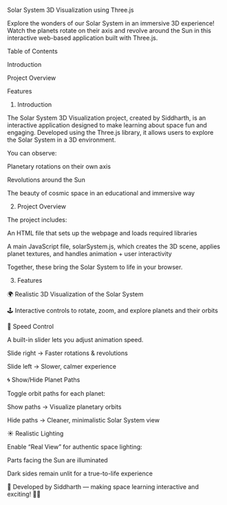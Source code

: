 Solar System 3D Visualization using Three.js

Explore the wonders of our Solar System in an immersive 3D experience!
Watch the planets rotate on their axis and revolve around the Sun in this interactive web-based application built with Three.js.

Table of Contents

Introduction

Project Overview

Features

1. Introduction

The Solar System 3D Visualization project, created by Siddharth, is an interactive application designed to make learning about space fun and engaging.
Developed using the Three.js library, it allows users to explore the Solar System in a 3D environment.

You can observe:

Planetary rotations on their own axis

Revolutions around the Sun

The beauty of cosmic space in an educational and immersive way

2. Project Overview

The project includes:

An HTML file that sets up the webpage and loads required libraries

A main JavaScript file, solarSystem.js, which creates the 3D scene, applies planet textures, and handles animation + user interactivity

Together, these bring the Solar System to life in your browser.

3. Features

🌍 Realistic 3D Visualization of the Solar System

🕹 Interactive controls to rotate, zoom, and explore planets and their orbits

🔄 Speed Control

A built-in slider lets you adjust animation speed.

Slide right → Faster rotations & revolutions

Slide left → Slower, calmer experience

🌀 Show/Hide Planet Paths

Toggle orbit paths for each planet:

Show paths → Visualize planetary orbits

Hide paths → Cleaner, minimalistic Solar System view

☀️ Realistic Lighting

Enable “Real View” for authentic space lighting:

Parts facing the Sun are illuminated

Dark sides remain unlit for a true-to-life experience

📌 Developed by Siddharth — making space learning interactive and exciting! 🚀✨